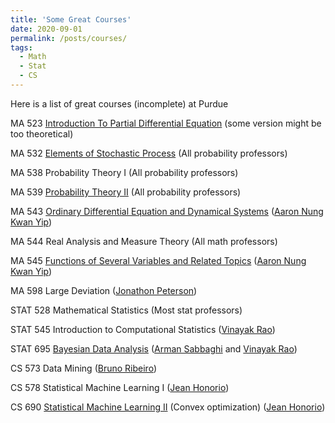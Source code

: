```yaml
---
title: 'Some Great Courses'
date: 2020-09-01
permalink: /posts/courses/
tags:
  - Math
  - Stat
  - CS
---
```


Here is a list of great courses (incomplete) at Purdue

MA 523 [Introduction To Partial Differential Equation](https://www.math.purdue.edu/~wang2482/math523-fall2015.html) (some version might be too theoretical)

MA 532 [Elements of Stochastic Process](https://www.math.purdue.edu/~peterson/Teaching/532/) (All probability professors)

MA 538 Probability Theory I (All probability professors)

MA 539 [Probability Theory II](https://www.math.purdue.edu/~stindel/teaching/ma539/ma539.html) (All probability professors)

MA 543 [Ordinary Differential Equation and Dynamical Systems](https://www.math.purdue.edu/~yipn/543/) ([Aaron Nung Kwan Yip](https://www.math.purdue.edu/~yipn/))

MA 544 Real Analysis and Measure Theory (All math professors)

MA 545 [Functions of Several Variables and Related Topics](https://www.math.purdue.edu/~yipn/545/) ([Aaron Nung Kwan Yip](https://www.math.purdue.edu/~yipn/))

MA 598 Large Deviation ([Jonathon Peterson](https://www.math.purdue.edu/~peterson/))

STAT 528 Mathematical Statistics (Most stat professors)

STAT 545 Introduction to Computational Statistics ([Vinayak Rao](https://varao.github.io/))

STAT 695 [Bayesian Data Analysis](https://www.stat.purdue.edu/~sabbaghi/teaching/STAT%20695%20Syllabus%202017.pdf) ([Arman Sabbaghi](https://www.stat.purdue.edu/~sabbaghi/) and [Vinayak Rao](https://varao.github.io/))

CS 573 Data Mining ([Bruno Ribeiro](https://www.cs.purdue.edu/homes/ribeirob/))

CS 578 Statistical Machine Learning I ([Jean Honorio](https://www.cs.purdue.edu/homes/jhonorio/))

CS 690 [Statistical Machine Learning II](https://www.cs.purdue.edu/homes/jhonorio/19spring-cs69000sml.html) (Convex optimization) ([Jean Honorio](https://www.cs.purdue.edu/homes/jhonorio/))



